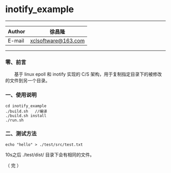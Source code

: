 inotify_example
===========================
****
	
|Author|徐昌隆|
|---|---
|E-mail|xclsoftware@163.com


****
### 零、前言
　　基于 linux epoll 和 inotify 实现的 C/S 架构，用于复制指定目录下的被修改的文件到另一个目录。
### 一、使用说明
    cd inotify_example
    ./build.sh   //编译
    ./build.sh install
    ./run.sh
### 二、测试方法
    echo "hello" > ./test/src/test.txt

10s之后 ./test/dist/ 目录下会有相同的文件。
 
（ 完 ）